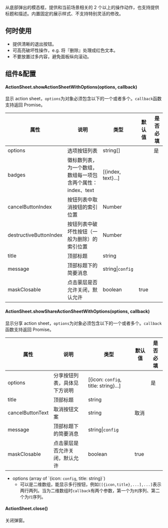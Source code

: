 
从底部弹出的模态框，提供和当前场景相关的 2 个以上的操作动作，也支持提供标题和描述。内置固定的展示样式、不支持特别灵活的修改。

## 何时使用

- 提供清晰的退出按钮。
- 可高亮破坏性操作，e.g. 将『删除』处理成红色文本。
- 不要放置过多内容，避免面板纵向滚动。


## 组件&配置

#### ActionSheet.showActionSheetWithOptions(options, callback)

显示 action sheet，`options`为对象必须包含以下的一个或者多个。`callback`函数支持返回 Promise。

属性 | 说明 | 类型 | 默认值 | 是否必填
----|-----|------|------ | -----
options | 选项按钮列表 | string[] | | 是
badges |  徽标数列表，为一个数组，数组每一项包含两个属性：index、text | [{index, text}...] | | 
cancelButtonIndex |  按钮列表中取消按钮的索引位置 | Number  | | 
destructiveButtonIndex |  按钮列表中破坏性按钮（一般为删除）的索引位置 | Number | | 
title |  顶部标题 | string | | 
message |  顶部标题下的简要消息 | string&#124;`config` | | 
maskClosable |  点击蒙层是否允许关闭，默认允许 | boolean | true | 


#### ActionSheet.showShareActionSheetWithOptions(options, callback)

显示分享 action sheet，`options`为对象必须包含以下的一个或者多个。`callback`函数支持返回 Promise。

属性 | 说明 | 类型 | 默认值 | 是否必填
----|-----|------|------ | -----
options | 分享按钮列表，具体见下方说明 | [{icon: `config`, title: string}...] | | 是
title | 顶部标题 | string |  | 
cancelButtonText | 取消按钮文案 | string | 取消 | 
message | 顶部标题下的简要消息 | string&#124;`config` |  | 
maskClosable |  点击蒙层是否允许关闭，默认允许 | boolean | true | 

- options (array of \`{icon: `config`, title: string}\`)
    - 可以是二维数组，能显示多行按钮，例如`[[{icon,title},...],...]`表示两行两列。当为二维数组时`callback`有两个参数，第一个为`列`序列、第二个为`行`序列。

#### ActionSheet.close()

关闭弹窗。
